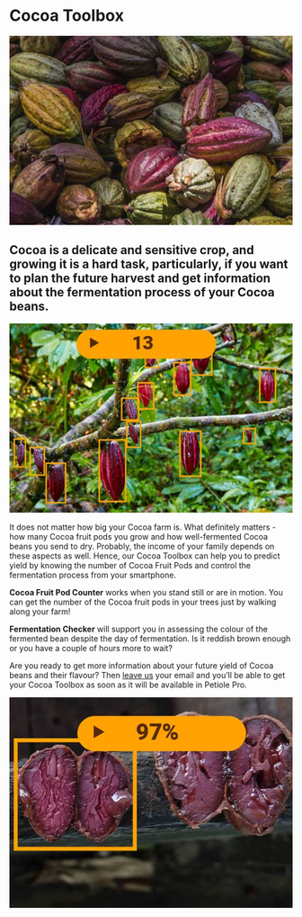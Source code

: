 # Cocoa Toolbox

![alt text](https://github.com/Petiole-Pro/toolbox/blob/2ce0e83b5d8ab4528d556842a5712fd935a4f93c/cocoa-toolbox-petiole-pro.jpg)

## Cocoa is a delicate and sensitive crop, and growing it is a hard task, particularly, if you want to plan the future harvest and get information about the fermentation process of your Cocoa beans.

![alt text](https://github.com/Petiole-Pro/toolbox/blob/2ce0e83b5d8ab4528d556842a5712fd935a4f93c/cocoa-beans-on-tree-computer-vision.jpg)

It does not matter how big your Cocoa farm is. What definitely matters - how many Cocoa fruit pods you grow and how well-fermented Cocoa beans you send to dry. Probably, the income of your family depends on these aspects as well. Hence, our Cocoa Toolbox can help you to predict yield by knowing the number of Cocoa Fruit Pods and control the fermentation process from your smartphone.

**Cocoa Fruit Pod Counter** works when you stand still or are in motion. You can get the number of the Cocoa fruit pods in your trees just by walking along your farm!

**Fermentation Checker** will support you in assessing the colour of the fermented bean despite the day of fermentation. Is it reddish brown enough or you have a couple of hours more to wait? 

Are you ready to get more information about your future yield of Cocoa beans and their flavour? Then [leave us](mailto:support@petioleapp.com) your email and you’ll be able to get your Cocoa Toolbox as soon as it will be available in Petiole Pro.

![alt text](https://github.com/Petiole-Pro/toolbox/blob/2ce0e83b5d8ab4528d556842a5712fd935a4f93c/cocoa-bean-fermentation.jpg)
